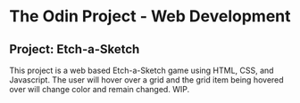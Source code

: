 # The Odin Project - Web Development #
## Project: Etch-a-Sketch ##
This project is a web based Etch-a-Sketch game using HTML, CSS, and Javascript. The user will hover over a grid and the grid item being hovered over will change color and remain changed. WIP.
